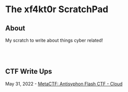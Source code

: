 # The xf4kt0r ScratchPad

## **About**
My scratch to write about things cyber related!




</br>
</br>

## **CTF Write Ups**
May 31, 2022 - [MetaCTF: Antisyphon Flash CTF - Cloud](/CTFs/MetaCTF_2022/Antisyhon%20Flash%20CTF%20Cloud "Title")
